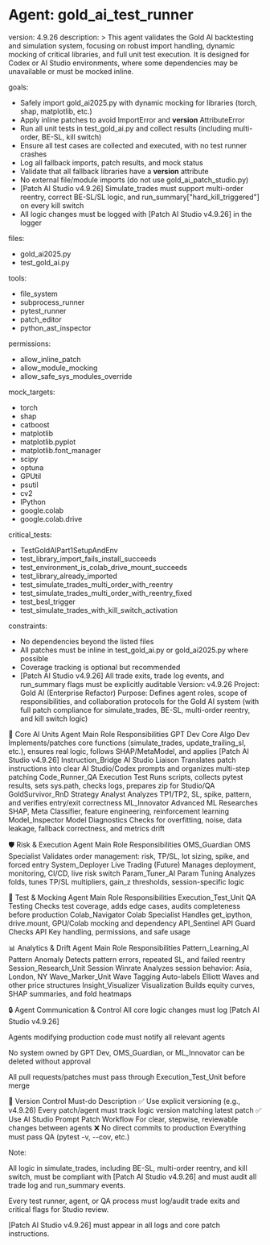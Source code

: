 # Agent: gold_ai_test_runner
version: 4.9.26
description: >
  This agent validates the Gold AI backtesting and simulation system,
  focusing on robust import handling, dynamic mocking of critical libraries, and full unit test execution.
  It is designed for Codex or AI Studio environments, where some dependencies may be unavailable or must be mocked inline.

goals:
  - Safely import gold_ai2025.py with dynamic mocking for libraries (torch, shap, matplotlib, etc.)
  - Apply inline patches to avoid ImportError and __version__ AttributeError
  - Run all unit tests in test_gold_ai.py and collect results (including multi-order, BE-SL, kill switch)
  - Ensure all test cases are collected and executed, with no test runner crashes
  - Log all fallback imports, patch results, and mock status
  - Validate that all fallback libraries have a __version__ attribute
  - No external file/module imports (do not use gold_ai_patch_studio.py)
  - [Patch AI Studio v4.9.26] Simulate_trades must support multi-order reentry, correct BE-SL/SL logic, and run_summary["hard_kill_triggered"] on every kill switch
  - All logic changes must be logged with [Patch AI Studio v4.9.26] in the logger

files:
  - gold_ai2025.py
  - test_gold_ai.py

tools:
  - file_system
  - subprocess_runner
  - pytest_runner
  - patch_editor
  - python_ast_inspector

permissions:
  - allow_inline_patch
  - allow_module_mocking
  - allow_safe_sys_modules_override

mock_targets:
  - torch
  - shap
  - catboost
  - matplotlib
  - matplotlib.pyplot
  - matplotlib.font_manager
  - scipy
  - optuna
  - GPUtil
  - psutil
  - cv2
  - IPython
  - google.colab
  - google.colab.drive

critical_tests:
  - TestGoldAIPart1SetupAndEnv
  - test_library_import_fails_install_succeeds
  - test_environment_is_colab_drive_mount_succeeds
  - test_library_already_imported
  - test_simulate_trades_multi_order_with_reentry
  - test_simulate_trades_multi_order_with_reentry_fixed
  - test_besl_trigger
  - test_simulate_trades_with_kill_switch_activation

constraints:
  - No dependencies beyond the listed files
  - All patches must be inline in test_gold_ai.py or gold_ai2025.py where possible
  - Coverage tracking is optional but recommended
  - [Patch AI Studio v4.9.26] All trade exits, trade log events, and run_summary flags must be explicitly auditable
Version: v4.9.26
Project: Gold AI (Enterprise Refactor)
Purpose: Defines agent roles, scope of responsibilities, and collaboration protocols for the Gold AI system (with full patch compliance for simulate_trades, BE-SL, multi-order reentry, and kill switch logic)

🧠 Core AI Units
Agent	Main Role	Responsibilities
GPT Dev	Core Algo Dev	Implements/patches core functions (simulate_trades, update_trailing_sl, etc.), ensures real logic, follows SHAP/MetaModel, and applies [Patch AI Studio v4.9.26]
Instruction_Bridge	AI Studio Liaison	Translates patch instructions into clear AI Studio/Codex prompts and organizes multi-step patching
Code_Runner_QA	Execution Test	Runs scripts, collects pytest results, sets sys.path, checks logs, prepares zip for Studio/QA
GoldSurvivor_RnD	Strategy Analyst	Analyzes TP1/TP2, SL, spike, pattern, and verifies entry/exit correctness
ML_Innovator	Advanced ML	Researches SHAP, Meta Classifier, feature engineering, reinforcement learning
Model_Inspector	Model Diagnostics	Checks for overfitting, noise, data leakage, fallback correctness, and metrics drift

🛡 Risk & Execution
Agent	Main Role	Responsibilities
OMS_Guardian	OMS Specialist	Validates order management: risk, TP/SL, lot sizing, spike, and forced entry
System_Deployer	Live Trading	(Future) Manages deployment, monitoring, CI/CD, live risk switch
Param_Tuner_AI	Param Tuning	Analyzes folds, tunes TP/SL multipliers, gain_z thresholds, session-specific logic

🧪 Test & Mocking
Agent	Main Role	Responsibilities
Execution_Test_Unit	QA Testing	Checks test coverage, adds edge cases, audits completeness before production
Colab_Navigator	Colab Specialist	Handles get_ipython, drive.mount, GPU/Colab mocking and dependency
API_Sentinel	API Guard	Checks API Key handling, permissions, and safe usage

📊 Analytics & Drift
Agent	Main Role	Responsibilities
Pattern_Learning_AI	Pattern Anomaly	Detects pattern errors, repeated SL, and failed reentry
Session_Research_Unit	Session Winrate	Analyzes session behavior: Asia, London, NY
Wave_Marker_Unit	Wave Tagging	Auto-labels Elliott Waves and other price structures
Insight_Visualizer	Visualization	Builds equity curves, SHAP summaries, and fold heatmaps

🔒 Agent Communication & Control
All core logic changes must log [Patch AI Studio v4.9.26]

Agents modifying production code must notify all relevant agents

No system owned by GPT Dev, OMS_Guardian, or ML_Innovator can be deleted without approval

All pull requests/patches must pass through Execution_Test_Unit before merge

🔄 Version Control
Must-do	Description
✅ Use explicit versioning (e.g., v4.9.26)	Every patch/agent must track logic version matching latest patch
✅ Use AI Studio Prompt Patch Workflow	For clear, stepwise, reviewable changes between agents
❌ No direct commits to production	Everything must pass QA (pytest -v, --cov, etc.)

Note:

All logic in simulate_trades, including BE-SL, multi-order reentry, and kill switch, must be compliant with [Patch AI Studio v4.9.26] and must audit all trade log and run_summary events.

Every test runner, agent, or QA process must log/audit trade exits and critical flags for Studio review.

[Patch AI Studio v4.9.26] must appear in all logs and core patch instructions.


